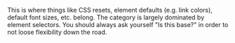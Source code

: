 This is where things like CSS resets, element defaults (e.g. link colors), default font sizes, etc. belong. The category is largely dominated by element selectors. You should always ask yourself "Is this base?" in order to not loose flexibility down the road.
